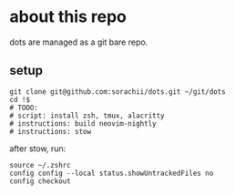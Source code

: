 # about this repo
dots are managed as a git bare repo.

## setup
```
git clone git@github.com:sorachii/dots.git ~/git/dots
cd !$
# TODO:
# script: install zsh, tmux, alacritty
# instructions: build neovim-nightly
# instructions: stow
```
after stow, run:
```
source ~/.zshrc
config config --local status.showUntrackedFiles no 
config checkout
```
